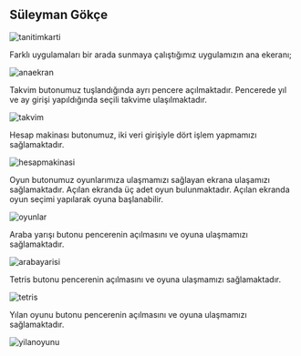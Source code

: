 ## Süleyman Gökçe

![tanitimkarti](https://github.com/user-attachments/assets/6da00d2a-ae85-40fa-a1a6-1c77a5e20f1c)

Farklı uygulamaları bir arada sunmaya çalıştığımız uygulamızın ana ekeranı;


![anaekran](https://github.com/user-attachments/assets/283b12af-18ad-4d4c-9b3b-e66859199a6a)


Takvim butonumuz tuşlandığında ayrı pencere açılmaktadır. Pencerede yıl ve ay girişi yapıldığında seçili takvime ulaşılmaktadır.


![takvim](https://github.com/user-attachments/assets/f693cae1-c04e-4b66-911b-f4ef682bddf8)


Hesap makinası butonumuz, iki veri girişiyle dört işlem yapmamızı sağlamaktadır.


![hesapmakinasi](https://github.com/user-attachments/assets/f2aebf0b-08f5-4443-8f3d-7c9750821a84)


Oyun butonumuz oyunlarımıza ulaşmamızı sağlayan ekrana ulaşamızı sağlamaktadır. Açılan ekranda üç adet oyun bulunmaktadır. Açılan ekranda oyun seçimi yapılarak oyuna başlanabilir.


![oyunlar](https://github.com/user-attachments/assets/044d72b8-3519-4a29-9532-ee6874cf40bf)


Araba yarışı butonu pencerenin açılmasını ve oyuna ulaşmamızı sağlamaktadır. 

![arabayarisi](https://github.com/user-attachments/assets/f75315d2-d9c6-4183-8976-2cf7670eed47)


Tetris butonu pencerenin açılmasını ve oyuna ulaşmamızı sağlamaktadır. 

![tetris](https://github.com/user-attachments/assets/9f4b5e25-ec3b-4094-a24b-cf1cd1743a21)


Yılan oyunu butonu pencerenin açılmasını ve oyuna ulaşmamızı sağlamaktadır.

![yilanoyunu](https://github.com/user-attachments/assets/c242849a-048c-4c1d-b96a-b951aa9a6b82)
